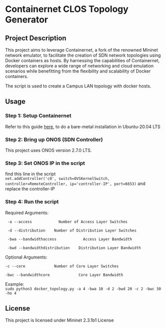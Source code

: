 # Containernet CLOS Topology Generator

## Project Description
This project aims to leverage Containernet, a fork of the renowned Mininet network emulator, to facilitate the creation of SDN network topologies using Docker containers as hosts. By harnessing the capabilities of Containernet, developers can explore a wide range of networking and cloud emulation scenarios while benefitting from the flexibility and scalability of Docker containers. <br>

The script is used to create a Campus LAN topology with docker hosts.

## Usage
### Step 1: Setup Containernet
Refer to this guide [here](https://containernet.github.io/), to do a bare-metal installation in Ubuntu-20.04 LTS

### Step 2: Bring up ONOS (SDN Controller)
This project uses ONOS version 2.7.0 LTS.

### Step 3: Set ONOS IP in the script 
find this line in the script <br> 
`net.addController('c0', switch=OVSKernelSwitch, controller=RemoteController, ip='controller-IP', port=6653)` and replace the controller-IP

### Step 4: Run the script
Required Arguments:
```
 -a --access 	        Number of Access Layer Switches 

 -d --distribution    Number of Distribution Layer Switches

 -bwa --bandwidthaccess 	       Access Layer Bandwidth 

 -bwd --bandwidthdistribution    Distribution Layer Bandwidth

```

Optional Arguments:
```
-c --core 	          Number of Core Layer Switches

-bwc --bandwidthcore 	         Core Layer Bandwidth
```

Example: <br>
`sudo python3 docker_topology.py -a 4 -bwa 10 -d 2 -bwd 20 -c 2 -bwc 30 -ho 4` 

## License
This project is licensed under Mininet 2.3.1b1 License
